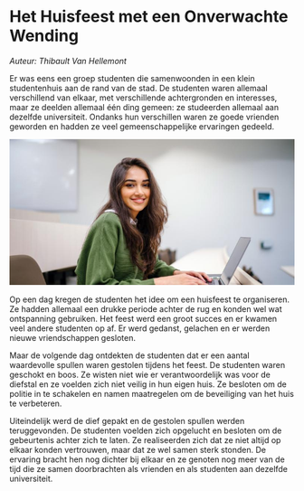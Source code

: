 # Het Huisfeest met een Onverwachte Wending

_Auteur: Thibault Van Hellemont_

Er was eens een groep studenten die samenwoonden in een klein studentenhuis aan de rand van de stad. De studenten waren allemaal verschillend van elkaar, met verschillende achtergronden en interesses, maar ze deelden allemaal één ding gemeen: ze studeerden allemaal aan dezelfde universiteit. Ondanks hun verschillen waren ze goede vrienden geworden en hadden ze veel gemeenschappelijke ervaringen gedeeld.

![alt text](https://github.com/ThibaultvanH/22-23-ICT-architecture-story/blob/2-story-illustreren/stud.jpg?raw=true)

Op een dag kregen de studenten het idee om een huisfeest te organiseren. Ze hadden allemaal een drukke periode achter de rug en konden wel wat ontspanning gebruiken. Het feest werd een groot succes en er kwamen veel andere studenten op af. Er werd gedanst, gelachen en er werden nieuwe vriendschappen gesloten.

Maar de volgende dag ontdekten de studenten dat er een aantal waardevolle spullen waren gestolen tijdens het feest. De studenten waren geschokt en boos. Ze wisten niet wie er verantwoordelijk was voor de diefstal en ze voelden zich niet veilig in hun eigen huis. Ze besloten om de politie in te schakelen en namen maatregelen om de beveiliging van het huis te verbeteren.

Uiteindelijk werd de dief gepakt en de gestolen spullen werden teruggevonden. De studenten voelden zich opgelucht en besloten om de gebeurtenis achter zich te laten. Ze realiseerden zich dat ze niet altijd op elkaar konden vertrouwen, maar dat ze wel samen sterk stonden. De ervaring bracht hen nog dichter bij elkaar en ze genoten nog meer van de tijd die ze samen doorbrachten als vrienden en als studenten aan dezelfde universiteit.